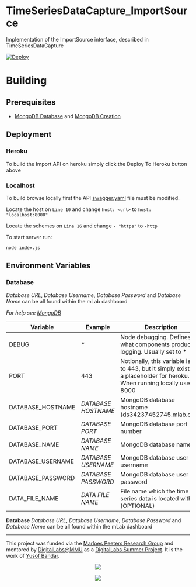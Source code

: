 # TimeSeriesDataCapture_ImportSource
Implementation of the ImportSource interface, described in TimeSeriesDataCapture 

[![Deploy](https://www.herokucdn.com/deploy/button.svg)](https://heroku.com/deploy)

# Building

## Prerequisites

- [MongoDB Database](https://github.com/CMDT/TimeSeriesDataCapture#mongodb-hosting) and [MongoDB Creation](https://github.com/CMDT/TimeSeriesDataCapture#mongodb-creation)

## Deployment

### Heroku
To build the Import API on heroku simply click the Deploy To Heroku button above

### Localhost
To build browse locally first the API [swagger.yaml](https://github.com/CMDT/TimeSeriesDataCapture_BrowseData/blob/master/src/BrowseAPI/api/swagger.yaml) file must be modified.

Locate the host on `Line 10` and change `host: <url>` to `host: "localhost:8000"`

Locate the schemes on `Line 16` and change `- "https"` to `-http`

To start server run:

```
node index.js
```

## Environment Variables 

### Database
*Database URL*, *Database Username*, *Database Password* and *Database Name* can be all found within the mLab dashboard

*For help see [MongoDB](https://github.com/CMDT/TimeSeriesDataCapture#mongodb-hosting)*


| Variable             | Example                                  | Description                              |
| -------------------- | ---------------------------------------- | ---------------------------------------- |
| DEBUG | * | Node debugging. Defines what components produce logging. Usually set to *|                                    
| PORT  |443 | Notionally, this variable is set to 443, but it simply    exists as a placeholder for heroku. When running locally use 8000|
|DATABASE_HOSTNAME|*DATABASE HOSTNAME*|MongoDB database hostname (ds34237452745.mlab.com)|
|DATABASE_PORT|*DATABASE PORT*|MongoDB database port number|
|DATABASE_NAME|*DATABASE NAME*|MongoDB database name|
|DATABASE_USERNAME|*DATABASE USERNAME*|MongoDB database user username|
|DATABASE_PASSWORD|*DATABASE PASSWORD*|MongoDB database user password|
|DATA_FILE_NAME|*DATA FILE NAME*|File name which the time series data is located within (OPTIONAL)|

**Database**
*Database URL*, *Database Username*, *Database Password* and *Database Name* can be all found within the mLab dashboard

---

This project was funded via the [Marloes Peeters Research Group](https://www.marloespeeters.nl/) and mentored by [DigitalLabs@MMU](https://digitallabs.mmu.ac.uk/) as a [DigitalLabs Summer Project](https://digitallabs.mmu.ac.uk/what-we-do/teaching/). It is the work of [Yusof Bandar](https://github.com/YusofBandar).


<p align="center">
<img align="middle" src="https://trello-attachments.s3.amazonaws.com/5b2caa657bcf194b4d089d48/5b98c7ec64145155e09b5083/d2e189709d3b79aa1222ef6e9b1f3735/DigitalLabsLogo_512x512.png"  />
 </p>
 
 
<p align="center">
<img align="middle" src="https://trello-attachments.s3.amazonaws.com/5b2caa657bcf194b4d089d48/5b98c7ec64145155e09b5083/e5f47675f420face27488d4e5330a48c/logo_mmu.png" />
 </p>

